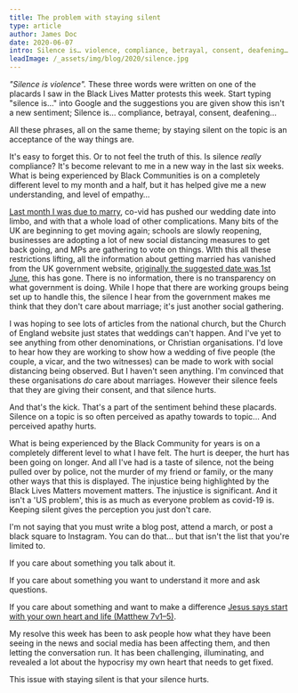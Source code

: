 ```yaml
---
title: The problem with staying silent
type: article
author: James Doc
date: 2020-06-07
intro: Silence is… violence, compliance, betrayal, consent, deafening… All these phrases, all on the same theme; by staying silent on a topic is an acceptance of the way things are. I've been thinking a lot about that this week…
leadImage: /_assets/img/blog/2020/silence.jpg
---
```


_"Silence is violence"._ These three words were written on one of the placards I saw in the Black Lives Matter protests this week. Start typing "silence is…" into Google and the suggestions you are given show this isn't a new sentiment; Silence is… compliance, betrayal, consent, deafening…

All these phrases, all on the same theme; by staying silent on the topic is an acceptance of the way things are.

It's easy to forget this. Or to not feel the truth of this. Is silence _really_ compliance? It's become relevant to me in a new way in the last six weeks. What is being experienced by Black Communities is on a completely different level to my month and a half, but it has helped give me a new understanding, and level of empathy…

[Last month I was due to marry](https://jamesdoc.com/blog/2020/not-tomorrow-but-soon/), co-vid has pushed our wedding date into limbo, and with that a whole load of other complications. Many bits of the UK are beginning to get moving again; schools are slowly reopening, businesses are adopting a lot of new social distancing measures to get back going, and MPs are gathering to vote on things. WIth this all these restrictions lifting, all the information about getting married has vanished from the UK government website, [originally the suggested date was 1st June](https://web.archive.org/web/20200520191622/https://www.gov.uk/government/publications/coronavirus-outbreak-faqs-what-you-can-and-cant-do/coronavirus-outbreak-faqs-what-you-can-and-cant-do), this has gone. There is no information, there is no transparency on what government is doing. While I hope that there are working groups being set up to handle this, the silence I hear from the government makes me think that they don't care about marriage; it's just another social gathering.

I was hoping to see lots of articles from the national church, but the Church of England website just states that weddings can't happen. And I've yet to see anything from other denominations, or Christian organisations. I'd love to hear how they are working to show how a wedding of five people (the couple, a vicar, and the two witnesses) can be made to work with social distancing being observed. But I haven't seen anything. I'm convinced that these organisations _do_ care about marriages. However their silence feels that they are giving their consent, and that silence hurts.

And that's the kick. That's a part of the sentiment behind these placards. Silence on a topic is so often perceived as apathy towards to topic... And perceived apathy hurts.

What is being experienced by the Black Community for years is on a completely different level to what I have felt. The hurt is deeper, the hurt has been going on longer. And all I've had is a taste of silence, not the being pulled over by police, not the murder of my friend or family, or the many other ways that this is displayed. The injustice being highlighted by the Black Lives Matters movement matters. The injustice is significant. And it isn't a 'US problem', this is as much as everyone problem as covid-19 is. Keeping silent gives the perception you just don't care.

I'm not saying that you must write a blog post, attend a march, or post a black square to Instagram. You can do that… but that isn't the list that you're limited to.

If you care about something you talk about it.

If you care about something you want to understand it more and ask questions.

If you care about something and want to make a difference [Jesus says start with your own heart and life (Matthew 7v1–5)](https://www.biblegateway.com/passage/?search=Matthew+7%3A1-5&version=NIVUK).

My resolve this week has been to ask people how what they have been seeing in the news and social media has been affecting them, and then letting the conversation run. It has been challenging, illuminating, and revealed a lot about the hypocrisy my own heart that needs to get fixed.

This issue with staying silent is that your silence hurts.
